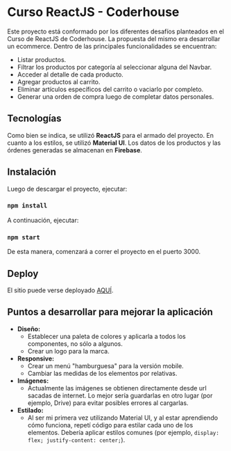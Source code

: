 # Curso ReactJS - Coderhouse

Este proyecto está conformado por los diferentes desafíos planteados en el Curso de ReactJS de Coderhouse.
La propuesta del mismo era desarrollar un ecommerce. Dentro de las principales funcionalidades se encuentran:

- Listar productos.
- Filtrar los productos por categoría al seleccionar alguna del Navbar.
- Acceder al detalle de cada producto.
- Agregar productos al carrito.
- Eliminar artículos específicos del carrito o vaciarlo por completo.
- Generar una orden de compra luego de completar datos personales.

## Tecnologías

Como bien se indica, se utilizó **ReactJS** para el armado del proyecto.
En cuanto a los estilos, se utilizó **Material UI**.
Los datos de los productos y las órdenes generadas se almacenan en **Firebase**.

## Instalación

Luego de descargar el proyecto, ejecutar:

### `npm install`

A continuación, ejecutar:

### `npm start`

De esta manera, comenzará a correr el proyecto en el puerto 3000.

## Deploy

El sitio puede verse deployado [AQUÍ](https://ecstatic-liskov-49e4e4.netlify.app/).

## Puntos a desarrollar para mejorar la aplicación

- **Diseño:** 
    - Establecer una paleta de colores y aplicarla a todos los componentes, no sólo a algunos.
    - Crear un logo para la marca.
- **Responsive:** 
    - Crear un menú "hamburguesa" para la versión mobile.
    - Cambiar las medidas de los elementos por relativas.
- **Imágenes:**
    - Actualmente las imágenes se obtienen directamente desde url sacadas de internet. Lo mejor sería guardarlas en otro lugar (por ejemplo, Drive) para evitar posibles errores al cargarlas.
- **Estilado:**
    - Al ser mi primera vez utilizando Material UI, y al estar aprendiendo cómo funciona, repetí código para estilar cada uno de los elementos. Debería aplicar estilos comunes (por ejemplo, `display: flex; justify-content: center;`).